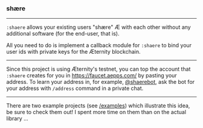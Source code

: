 ### shære

---

`:shaere` allows your existing users "shære" Æ with each other without any additional software (for the end-user, that is).

All you need to do is implement a callback module for `:shaere` to bind your user ids with private keys for the Æternity blockchain.

---

Since this project is using Æternity's testnet, you can top the account that `:shaere` creates for you in https://faucet.aepps.com/ by pasting your address. To learn your address in, for example, [@shaerebot](https://t.me/shaerebot), ask the bot for your address with `/address` command in a private chat.

---

There are two example projects (see [/examples](https://github.com/spawnfest/shaere/tree/master/examples)) which illustrate this idea, be sure to check them out! I spent more time on them than on the actual library ...

